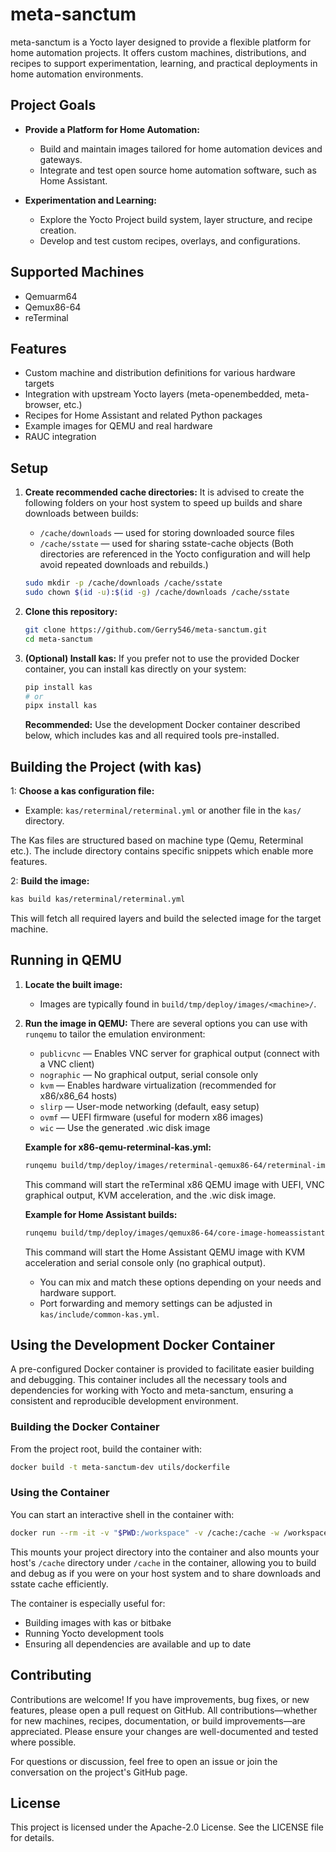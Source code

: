 # meta-sanctum

meta-sanctum is a Yocto layer designed to provide a flexible platform for home automation projects. It offers custom machines, distributions, and recipes to support experimentation, learning, and practical deployments in home automation environments.

## Project Goals

- **Provide a Platform for Home Automation:**

  - Build and maintain images tailored for home automation devices and gateways.
  - Integrate and test open source home automation software, such as Home Assistant.

- **Experimentation and Learning:**
  - Explore the Yocto Project build system, layer structure, and recipe creation.
  - Develop and test custom recipes, overlays, and configurations.

## Supported Machines

- Qemuarm64
- Qemux86-64
- reTerminal

## Features

- Custom machine and distribution definitions for various hardware targets
- Integration with upstream Yocto layers (meta-openembedded, meta-browser, etc.)
- Recipes for Home Assistant and related Python packages
- Example images for QEMU and real hardware
- RAUC integration

## Setup

1. **Create recommended cache directories:**
   It is advised to create the following folders on your host system to speed up builds and share downloads between builds:

   - `/cache/downloads` — used for storing downloaded source files
   - `/cache/sstate` — used for sharing sstate-cache objects
     (Both directories are referenced in the Yocto configuration and will help avoid repeated downloads and rebuilds.)

   ```sh
   sudo mkdir -p /cache/downloads /cache/sstate
   sudo chown $(id -u):$(id -g) /cache/downloads /cache/sstate
   ```

2. **Clone this repository:**

   ```sh
   git clone https://github.com/Gerry546/meta-sanctum.git
   cd meta-sanctum
   ```

3. **(Optional) Install kas:**
   If you prefer not to use the provided Docker container, you can install kas directly on your system:

   ```sh
   pip install kas
   # or
   pipx install kas
   ```

   **Recommended:** Use the development Docker container described below, which includes kas and all required tools pre-installed.

## Building the Project (with kas)

1: **Choose a kas configuration file:**

- Example: `kas/reterminal/reterminal.yml` or another file in the `kas/` directory.

The Kas files are structured based on machine type (Qemu, Reterminal etc.). The include directory contains specific snippets which enable more features.

2: **Build the image:**

   ```sh
   kas build kas/reterminal/reterminal.yml
   ```

   This will fetch all required layers and build the selected image for the target machine.

## Running in QEMU

1. **Locate the built image:**

   - Images are typically found in `build/tmp/deploy/images/<machine>/`.

2. **Run the image in QEMU:**
   There are several options you can use with `runqemu` to tailor the emulation environment:

   - `publicvnc` — Enables VNC server for graphical output (connect with a VNC client)
   - `nographic` — No graphical output, serial console only
   - `kvm` — Enables hardware virtualization (recommended for x86/x86_64 hosts)
   - `slirp` — User-mode networking (default, easy setup)
   - `ovmf` — UEFI firmware (useful for modern x86 images)
   - `wic` — Use the generated .wic disk image

   **Example for x86-qemu-reterminal-kas.yml:**

   ```sh
   runqemu build/tmp/deploy/images/reterminal-qemux86-64/reterminal-image.qemuboot.conf slirp ovmf kvm publicvnc wic
   ```

   This command will start the reTerminal x86 QEMU image with UEFI, VNC graphical output, KVM acceleration, and the .wic disk image.

   **Example for Home Assistant builds:**

   ```sh
   runqemu build/tmp/deploy/images/qemux86-64/core-image-homeassistant-full.qemuboot.conf slirp kvm nographic
   ```

   This command will start the Home Assistant QEMU image with KVM acceleration and serial console only (no graphical output).

   - You can mix and match these options depending on your needs and hardware support.
   - Port forwarding and memory settings can be adjusted in `kas/include/common-kas.yml`.

## Using the Development Docker Container

A pre-configured Docker container is provided to facilitate easier building and debugging. This container includes all the necessary tools and dependencies for working with Yocto and meta-sanctum, ensuring a consistent and reproducible development environment.

### Building the Docker Container

From the project root, build the container with:

```sh
docker build -t meta-sanctum-dev utils/dockerfile
```

### Using the Container

You can start an interactive shell in the container with:

```sh
docker run --rm -it -v "$PWD:/workspace" -v /cache:/cache -w /workspace meta-sanctum-dev /bin/bash
```

This mounts your project directory into the container and also mounts your host's `/cache` directory under `/cache` in the container, allowing you to build and debug as if you were on your host system and to share downloads and sstate cache efficiently.

The container is especially useful for:

- Building images with kas or bitbake
- Running Yocto development tools
- Ensuring all dependencies are available and up to date

## Contributing

Contributions are welcome! If you have improvements, bug fixes, or new features, please open a pull request on GitHub. All contributions—whether for new machines, recipes, documentation, or build improvements—are appreciated. Please ensure your changes are well-documented and tested where possible.

For questions or discussion, feel free to open an issue or join the conversation on the project's GitHub page.

## License

This project is licensed under the Apache-2.0 License. See the LICENSE file for details.
